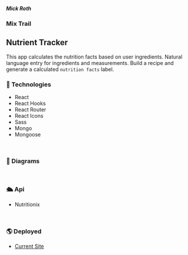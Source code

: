 

***Mick Roth***


### Mix Trail

## Nutrient Tracker
  This app calculates the nutrition facts based on user ingredients. Natural language entry for ingredients and measurements. Build a recipe and generate a calculated ```nutrition facts``` label.
 


### &#127883; Technologies	
- React
- React Hooks
- React Router
- React Icons
- Sass
- Mongo
- Mongoose

<br>

### &#127755; Diagrams


<br>

### &#128755; Api
- Nutritionix


<br>

### &#127758; Deployed
- [Current Site](https://sweetly-different.netlify.app)


<br>


